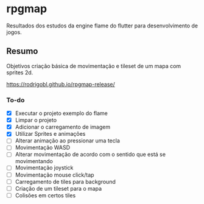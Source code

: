 # rpgmap

Resultados dos estudos da engine flame do flutter para desenvolvimento de jogos.

## Resumo

Objetivos criação básica de movimentação e tileset de um mapa com sprites 2d.

https://rodrigobl.github.io/rpgmap-release/

### To-do

 - [X] Executar o projeto exemplo do flame
 - [X] Limpar o projeto
 - [X] Adicionar o carregamento de imagem
 - [X] Utilizar Sprites e animações
 - [ ]  Alterar animação ao pressionar uma tecla
 - [ ]  Movimentação WASD
 - [ ]  Alterar movimentação de acordo com o sentido que está se movimentando
 - [ ]  Movimentação joystick
 - [ ]  Movimentação mouse click/tap
 - [ ]  Carregamento de tiles para background
 - [ ]  Criação de um tileset para o mapa
 - [ ]  Colisões em certos tiles
